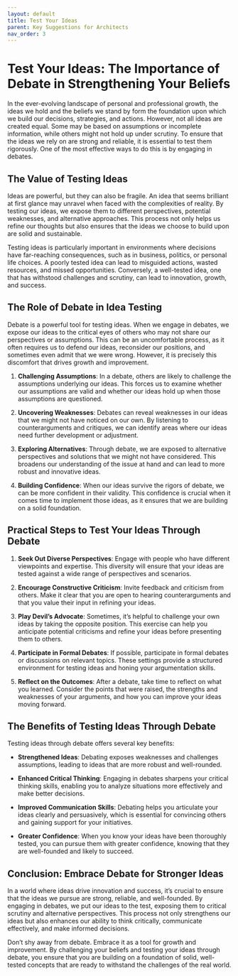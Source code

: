 ```yaml
---
layout: default
title: Test Your Ideas
parent: Key Suggestions for Architects
nav_order: 3
---
```

# Test Your Ideas: The Importance of Debate in Strengthening Your Beliefs

In the ever-evolving landscape of personal and professional growth, the ideas we hold and the beliefs we stand by form the foundation upon which we build our decisions, strategies, and actions. However, not all ideas are created equal. Some may be based on assumptions or incomplete information, while others might not hold up under scrutiny. To ensure that the ideas we rely on are strong and reliable, it is essential to test them rigorously. One of the most effective ways to do this is by engaging in debates.

## The Value of Testing Ideas

Ideas are powerful, but they can also be fragile. An idea that seems brilliant at first glance may unravel when faced with the complexities of reality. By testing our ideas, we expose them to different perspectives, potential weaknesses, and alternative approaches. This process not only helps us refine our thoughts but also ensures that the ideas we choose to build upon are solid and sustainable.

Testing ideas is particularly important in environments where decisions have far-reaching consequences, such as in business, politics, or personal life choices. A poorly tested idea can lead to misguided actions, wasted resources, and missed opportunities. Conversely, a well-tested idea, one that has withstood challenges and scrutiny, can lead to innovation, growth, and success.

## The Role of Debate in Idea Testing

Debate is a powerful tool for testing ideas. When we engage in debates, we expose our ideas to the critical eyes of others who may not share our perspectives or assumptions. This can be an uncomfortable process, as it often requires us to defend our ideas, reconsider our positions, and sometimes even admit that we were wrong. However, it is precisely this discomfort that drives growth and improvement.

1. **Challenging Assumptions**: In a debate, others are likely to challenge the assumptions underlying our ideas. This forces us to examine whether our assumptions are valid and whether our ideas hold up when those assumptions are questioned.

2. **Uncovering Weaknesses**: Debates can reveal weaknesses in our ideas that we might not have noticed on our own. By listening to counterarguments and critiques, we can identify areas where our ideas need further development or adjustment.

3. **Exploring Alternatives**: Through debate, we are exposed to alternative perspectives and solutions that we might not have considered. This broadens our understanding of the issue at hand and can lead to more robust and innovative ideas.

4. **Building Confidence**: When our ideas survive the rigors of debate, we can be more confident in their validity. This confidence is crucial when it comes time to implement those ideas, as it ensures that we are building on a solid foundation.

## Practical Steps to Test Your Ideas Through Debate

1. **Seek Out Diverse Perspectives**: Engage with people who have different viewpoints and expertise. This diversity will ensure that your ideas are tested against a wide range of perspectives and scenarios.

2. **Encourage Constructive Criticism**: Invite feedback and criticism from others. Make it clear that you are open to hearing counterarguments and that you value their input in refining your ideas.

3. **Play Devil’s Advocate**: Sometimes, it’s helpful to challenge your own ideas by taking the opposite position. This exercise can help you anticipate potential criticisms and refine your ideas before presenting them to others.

4. **Participate in Formal Debates**: If possible, participate in formal debates or discussions on relevant topics. These settings provide a structured environment for testing ideas and honing your argumentation skills.

5. **Reflect on the Outcomes**: After a debate, take time to reflect on what you learned. Consider the points that were raised, the strengths and weaknesses of your arguments, and how you can improve your ideas moving forward.

## The Benefits of Testing Ideas Through Debate

Testing ideas through debate offers several key benefits:

- **Strengthened Ideas**: Debating exposes weaknesses and challenges assumptions, leading to ideas that are more robust and well-rounded.
  
- **Enhanced Critical Thinking**: Engaging in debates sharpens your critical thinking skills, enabling you to analyze situations more effectively and make better decisions.

- **Improved Communication Skills**: Debating helps you articulate your ideas clearly and persuasively, which is essential for convincing others and gaining support for your initiatives.

- **Greater Confidence**: When you know your ideas have been thoroughly tested, you can pursue them with greater confidence, knowing that they are well-founded and likely to succeed.

## Conclusion: Embrace Debate for Stronger Ideas

In a world where ideas drive innovation and success, it’s crucial to ensure that the ideas we pursue are strong, reliable, and well-founded. By engaging in debates, we put our ideas to the test, exposing them to critical scrutiny and alternative perspectives. This process not only strengthens our ideas but also enhances our ability to think critically, communicate effectively, and make informed decisions.

Don’t shy away from debate. Embrace it as a tool for growth and improvement. By challenging your beliefs and testing your ideas through debate, you ensure that you are building on a foundation of solid, well-tested concepts that are ready to withstand the challenges of the real world.